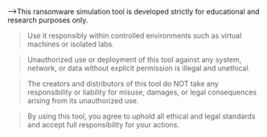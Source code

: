 -->This ransomware simulation tool is developed strictly for educational and research purposes only.

>Use it responsibly within controlled environments such as virtual machines or isolated labs.

>Unauthorized use or deployment of this tool against any system, network, or data without explicit permission is illegal and unethical.

>The creators and distributors of this tool do NOT take any responsibility or liability for misuse, damages, or legal consequences arising from its unauthorized use.

>By using this tool, you agree to uphold all ethical and legal standards and accept full responsibility for your actions.
